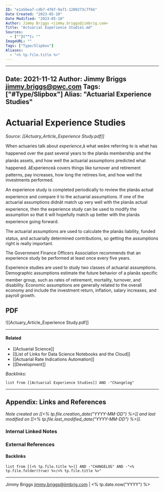 ```yaml
---
ID: "e1a56ea7-cdb7-4f6f-9a71-1209273c7fbb"
Date Created: "2023-05-10"
Date Modified: "2023-05-10"
Author: Jimmy Briggs <jimmy.briggs@jimbrig.com>
Title: "Actuarial Experience Studies.md"
Sources: 
  - [""](""): ""
ImageURL: ""
Tags: ["Type/Slipbox"]
Aliases:
  - "<% tp.file.title %>"
---
```


---
Date: 2021-11-12
Author: Jimmy Briggs <jimmy.briggs@pwc.com>
Tags: ["#Type/Slipbox"]
Alias: "Actuarial Experience Studies"
---

# Actuarial Experience Studies

*Source: [[Actuary_Article_Experience Study.pdf]]*

When actuaries talk about *experience*,â what weâre referring to is what has happened over the past several years to the planâs membership and the planâs assets, and how well the actuarial assumptions predicted what happened. âExperienceâ covers things like turnover and retirement patterns, pay increases, how long the retirees live, and how well the investments performed. 

An experience study is completed periodically to review the planâs actual experience and compare it to the actuarial assumptions. If one of the actuarial assumptions didnât match up very well with the planâs actual experience, then the experience study can be used to modify the assumption so that it will hopefully match up better with the planâs experience going forward. 

The actuarial assumptions are used to calculate the planâs liability, funded status, and actuarially determined contributions, so getting the assumptions right is really important.

The Government Finance Officers Association recommends that an experience study be performed at least once every five years.  

Experience studies are used to study two classes of actuarial assumptions. Demographic assumptions estimate the future behavior of a planâs specific member group, such as rates of retirement, mortality, turnover, and disability. Economic assumptions are generally related to the overall economy and include the investment return, inflation, salary increases, and payroll growth.


## PDF

![[Actuary_Article_Experience Study.pdf]]

***

#### Related

- [[Actuarial Science]]
- [[List of Links for Data Science Notebooks and the Cloud]]
- [[Actuarial Rate Indications Automation]]
- [[Development]]

*Backlinks:*

```dataview
list from [[Actuarial Experience Studies]] AND -"Changelog"
```

***

## Appendix: Links and References

*Note created on [[<% tp.file.creation_date("YYYY-MM-DD") %>]] and last modified on [[<% tp.file.last_modified_date("YYYY-MM-DD") %>]].*

### Internal Linked Notes

### External References

#### Backlinks

```dataview
list from [[<% tp.file.title %>]] AND -"CHANGELOG" AND -"<% tp.file.folder(true) %>/<% tp.file.title %>"
```


***

Jimmy Briggs <jimmy.briggs@jimbrig.com> | <% tp.date.now("YYYY") %>